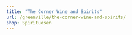 ```yaml
---
title: "The Corner Wine and Spirits"
url: /greenville/the-corner-wine-and-spirits/
shop: Spirituosen
---
```

